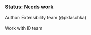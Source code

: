 
<!-- Status -->
<TitleBlock slots="heading, text" theme="light" />

### Status: Needs work

Author: Extensibility team (@pklaschka) <br></br>
Work with ID team <br></br>
<!-- End of status -->

#

<!-- 
TODO: Find a more suitable title for side nav to cover the topics below

This section should decribe the objects 
- available in global scope such as document, window 
- that can be mounted by 'require'
-->